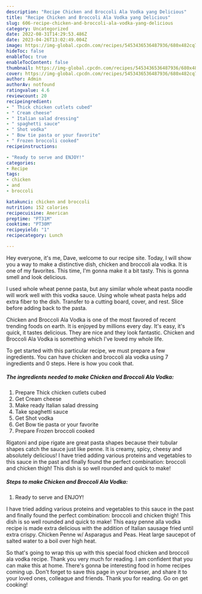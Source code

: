 ```yaml
---
description: "Recipe Chicken and Broccoli Ala Vodka yang Delicious"
title: "Recipe Chicken and Broccoli Ala Vodka yang Delicious"
slug: 606-recipe-chicken-and-broccoli-ala-vodka-yang-delicious
category: Uncategorized
date: 2022-08-31T14:29:53.486Z
date: 2023-04-26T13:02:49.004Z
image: https://img-global.cpcdn.com/recipes/5453436536487936/680x482cq70/chicken-and-broccoli-ala-vodka-recipe-main-photo.jpg
hideToc: false
enableToc: true
enableTocContent: false
thumbnail: https://img-global.cpcdn.com/recipes/5453436536487936/680x482cq70/chicken-and-broccoli-ala-vodka-recipe-main-photo.jpg
cover: https://img-global.cpcdn.com/recipes/5453436536487936/680x482cq70/chicken-and-broccoli-ala-vodka-recipe-main-photo.jpg
author: Admin
authorAv: notfound
ratingvalue: 4.6
reviewcount: 20
recipeingredient:
- " Thick chicken cutlets cubed"
- " Cream cheese"
- " Italian salad dressing"
- " spaghetti sauce"
- " Shot vodka"
- " Bow tie pasta or your favorite"
- " Frozen broccoli cooked"
recipeinstructions:

- "Ready to serve and ENJOY!"
categories:
- Recipe
tags:
- chicken
- and
- broccoli

katakunci: chicken and broccoli 
nutrition: 152 calories
recipecuisine: American
preptime: "PT31M"
cooktime: "PT30M"
recipeyield: "1"
recipecategory: Lunch

---
```



Hey everyone, it's me, Dave, welcome to our recipe site. Today, I will show you a way to make a distinctive dish, chicken and broccoli ala vodka. It is one of my favorites. This time, I'm gonna make it a bit tasty. This is gonna smell and look delicious.

I used whole wheat penne pasta, but any similar whole wheat pasta noodle will work well with this vodka sauce. Using whole wheat pasta helps add extra fiber to the dish. Transfer to a cutting board, cover, and rest. Slice before adding back to the pasta.

Chicken and Broccoli Ala Vodka is one of the most favored of recent trending foods on earth. It is enjoyed by millions every day. It's easy, it's quick, it tastes delicious. They are nice and they look fantastic. Chicken and Broccoli Ala Vodka is something which I've loved my whole life.


To get started with this particular recipe, we must prepare a few ingredients. You can have chicken and broccoli ala vodka using 7 ingredients and 0 steps. Here is how you cook that.

<!--inarticleads1-->

##### The ingredients needed to make Chicken and Broccoli Ala Vodka:

1. Prepare  Thick chicken cutlets cubed
1. Get  Cream cheese
1. Make ready  Italian salad dressing
1. Take  spaghetti sauce
1. Get  Shot vodka
1. Get  Bow tie pasta or your favorite
1. Prepare  Frozen broccoli cooked


Rigatoni and pipe rigate are great pasta shapes because their tubular shapes catch the sauce just like penne. It is creamy, spicy, cheesy and absolutely delicious! I have tried adding various proteins and vegetables to this sauce in the past and finally found the perfect combination: broccoli and chicken thigh! This dish is so well rounded and quick to make! 

<!--inarticleads2-->

##### Steps to make Chicken and Broccoli Ala Vodka:


1. Ready to serve and ENJOY!

I have tried adding various proteins and vegetables to this sauce in the past and finally found the perfect combination: broccoli and chicken thigh! This dish is so well rounded and quick to make! This easy penne alla vodka recipe is made extra delicious with the addition of Italian sausage fried until extra crispy. Chicken Penne w/ Asparagus and Peas. Heat large saucepot of salted water to a boil over high heat. 

So that's going to wrap this up with this special food chicken and broccoli ala vodka recipe. Thank you very much for reading. I am confident that you can make this at home. There's gonna be interesting food in home recipes coming up. Don't forget to save this page in your browser, and share it to your loved ones, colleague and friends. Thank you for reading. Go on get cooking!
